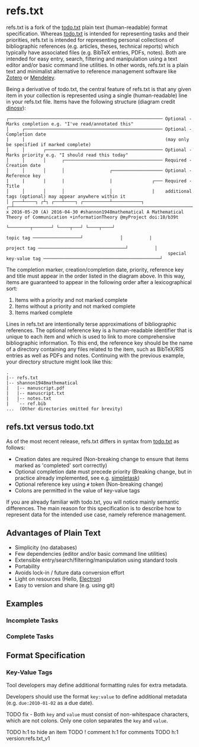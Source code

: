# refs.txt

refs.txt is a fork of the [todo.txt](https://github.com/todotxt/todo.txt) plain text (human-readable) format specification. Whereas [todo.txt](https://github.com/todotxt/todo.txt) is intended for representing tasks and their priorities, refs.txt is intended for representing personal collections of bibliographic references (e.g. articles, theses, technical reports) which typically have associated files (e.g. BibTeX entries, PDFs, notes). Both are intended for easy entry, search, filtering and manipulation using a text editor and/or basic command line utilities. In other words, refs.txt is a plain text and minimalist alternative to reference management software like [Zotero](https://www.zotero.org/) or [Mendeley](https://www.mendeley.com/).

Being a derivative of todo.txt, the central feature of refs.txt is that any given item in your collection is represented using a single (human-readable) line in your refs.txt file. Items have the following structure (diagram credit [dinosv](https://github.com/todotxt/todo.txt/pull/68)):
```
┌────────────────────────────────────────────────────────── Optional - Marks completion e.g. "I've read/annotated this"
│     ┌──────────────────────────────────────────────────── Optional - Completion date
|     |                                                     (may only be specified if marked complete)
│     │       ┌──────────────────────────────────────────── Optional - Marks priority e.g. "I should read this today"
│     │       │      ┌───────────────────────────────────── Required - Creation date
│     │       │      │                 ┌─────────────────── Optional - Reference key
|     |       |      |                 |               ┌─── Required - Title
│     │       │      │                 │               |    additional tags (optional) may appear anywhere within it
│ ┌───┴────┐ ┌┴┐ ┌───┴────┐ ┌──────────┴───────────┐ ┌─┴────────────────────────────────────────────────────────────────────────────┐
x 2016-05-20 (A) 2016-04-30 #shannon1948mathematical A Mathematical Theory of Communication +informationTheory @myProject doi:10/b39t
                                                                                            └────────┬───────┘ └────┬───┘ └────┬────┘
                                                                         topic tag ──────────────────┘              │          |
                                                                       project tag ─────────────────────────────────┘          │
                                                             special key-value tag ────────────────────────────────────────────┘
```
The completion marker, creation/completion date, priority, reference key and title must appear in the order listed in the diagram above. In this way, items are guaranteed to appear in the following order after a lexicographical sort:
1. Items with a priority and not marked complete
2. Items without a priority and not marked complete
3. Items marked complete

Lines in refs.txt are intentionally terse approximations of bibliographic references. The optional reference key is a human-readable identifier that is unique to each item and which is used to link to more comprehensive bibliographic information. To this end, the reference key should be the name of a directory containing any files related to the item, such as BibTeX/RIS entries as well as PDFs and notes. Continuing with the previous example, your directory structure might look like this:
```
.
|-- refs.txt
|-- shannon1948mathematical   
|   |-- manuscript.pdf
|   |-- manuscript.txt
|   |-- notes.txt
|   `-- ref.bib
...  (Other directories omitted for brevity)
```
## refs.txt versus todo.txt
As of the most recent release, refs.txt differs in syntax from [todo.txt](https://github.com/todotxt/todo.txt) as follows:
* Creation dates are required (Non-breaking change to ensure that items marked as 'completed' sort correctly)
* Optional completion date must precede priority (Breaking change, but in practice already implemented, see e.g. [simpletask](https://github.com/mpcjanssen/simpletask-android))
* Optional reference key using `#` token (Non-breaking change)
* Colons are permitted in the value of key-value tags

If you are already familiar with todo.txt, you will notice mainly semantic differences. The main reason for this specification is to describe how to represent data for the intended use case, namely reference management.

## Advantages of Plain Text
* Simplicity (no databases)
* Few dependencies (editor and/or basic command line utilities)
* Extensible entry/search/filtering/manipulation using standard tools
* Portability
* Avoids lock-in / future data conversion effort
* Light on resources (Hello, [Electron](https://www.electronjs.org/docs/latest))
* Easy to version and share (e.g. using git)

## Examples
### Incomplete Tasks
### Complete Tasks
## Format Specification

### Key-Value Tags

Tool developers may define additional formatting rules for extra metadata.

Developers should use the format `key:value` to define additional metadata (e.g. `due:2010-01-02` as a due date).

TODO fix - Both `key` and `value` must consist of non-whitespace characters, which are not colons. Only one colon separates the `key` and `value`.

TODO h:1 to hide an item
TODO ! comment h:1 for comments
TODO h:1 version:refs.txt_v1
